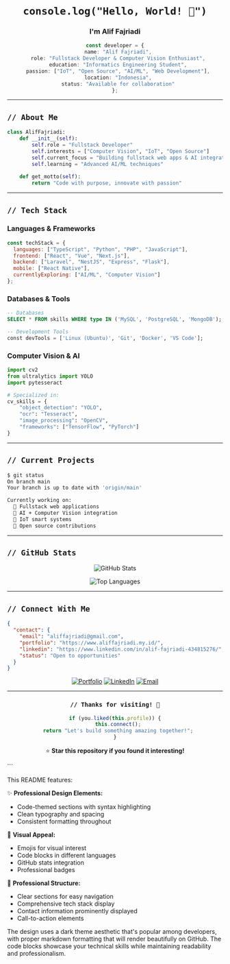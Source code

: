 <div align="center">

# `console.log("Hello, World! 👋")`

### I'm **Alif Fajriadi**

```typescript
const developer = {
  name: "Alif Fajriadi",
  role: "Fullstack Developer & Computer Vision Enthusiast",
  education: "Informatics Engineering Student",
  passion: ["IoT", "Open Source", "AI/ML", "Web Development"],
  location: "Indonesia",
  status: "Available for collaboration"
};
```

</div>

---

## `// About Me`

```python
class AlifFajriadi:
    def __init__(self):
        self.role = "Fullstack Developer"
        self.interests = ["Computer Vision", "IoT", "Open Source"]
        self.current_focus = "Building fullstack web apps & AI integration"
        self.learning = "Advanced AI/ML techniques"
    
    def get_motto(self):
        return "Code with purpose, innovate with passion"
```

---

## `// Tech Stack`

### **Languages & Frameworks**
```javascript
const techStack = {
  languages: ["TypeScript", "Python", "PHP", "JavaScript"],
  frontend: ["React", "Vue", "Next.js"],
  backend: ["Laravel", "NestJS", "Express", "Flask"],
  mobile: ["React Native"],
  currentlyExploring: ["AI/ML", "Computer Vision"]
};
```

### **Databases & Tools**
```sql
-- Databases
SELECT * FROM skills WHERE type IN ('MySQL', 'PostgreSQL', 'MongoDB');

-- Development Tools
const devTools = ['Linux (Ubuntu)', 'Git', 'Docker', 'VS Code'];
```

### **Computer Vision & AI**
```python
import cv2
from ultralytics import YOLO
import pytesseract

# Specialized in:
cv_skills = {
    "object_detection": "YOLO",
    "ocr": "Tesseract",
    "image_processing": "OpenCV",
    "frameworks": ["TensorFlow", "PyTorch"]
}
```

---

## `// Current Projects`

```bash
$ git status
On branch main
Your branch is up to date with 'origin/main'

Currently working on:
  🔹 Fullstack web applications
  🔹 AI + Computer Vision integration
  🔹 IoT smart systems
  🔹 Open source contributions
```

---

## `// GitHub Stats`

<div align="center">

![GitHub Stats](https://github-readme-stats.vercel.app/api?username=aliffajriadi&show_icons=true&theme=dark&hide_border=true&bg_color=0D1117&title_color=58A6FF&text_color=C9D1D9&icon_color=58A6FF)

![Top Languages](https://github-readme-stats.vercel.app/api/top-langs/?username=aliffajriadi&layout=compact&theme=dark&hide_border=true&bg_color=0D1117&title_color=58A6FF&text_color=C9D1D9)

</div>

---

## `// Connect With Me`

```json
{
  "contact": {
    "email": "aliffajriadi@gmail.com",
    "portfolio": "https://www.aliffajriadi.my.id/",
    "linkedin": "https://www.linkedin.com/in/alif-fajriadi-434815276/",
    "status": "Open to opportunities"
  }
}
```

<div align="center">

[![Portfolio](https://img.shields.io/badge/Portfolio-000000?style=for-the-badge&logo=About.me&logoColor=white)](https://www.aliffajriadi.my.id/)
[![LinkedIn](https://img.shields.io/badge/LinkedIn-0077B5?style=for-the-badge&logo=linkedin&logoColor=white)](https://www.linkedin.com/in/alif-fajriadi-434815276/)
[![Email](https://img.shields.io/badge/Email-D14836?style=for-the-badge&logo=gmail&logoColor=white)](mailto:aliffajriadi@gmail.com)

</div>

---

<div align="center">

### `// Thanks for visiting! 🚀`

```javascript
if (you.liked(this.profile)) {
  this.connect();
  return "Let's build something amazing together!";
}
```

⭐ **Star this repository if you found it interesting!**

</div>
```

This README features:

✨ **Professional Design Elements:**
- Code-themed sections with syntax highlighting
- Clean typography and spacing
- Consistent formatting throughout

🎨 **Visual Appeal:**
- Emojis for visual interest
- Code blocks in different languages
- GitHub stats integration
- Professional badges

💼 **Professional Structure:**
- Clear sections for easy navigation
- Comprehensive tech stack display
- Contact information prominently displayed
- Call-to-action elements

The design uses a dark theme aesthetic that's popular among developers, with proper markdown formatting that will render beautifully on GitHub. The code blocks showcase your technical skills while maintaining readability and professionalism.

